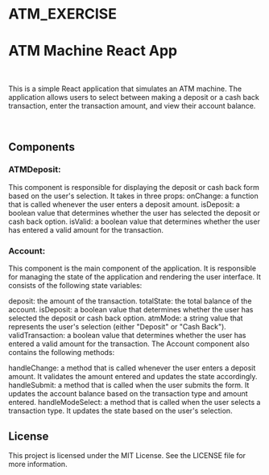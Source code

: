 <!-- @format -->

# ATM_EXERCISE

<h1 class='display-h1'>ATM Machine React App </h1>
</br>
<p> This is a simple React application that simulates an ATM machine. The application allows users to select between making a deposit or a cash back transaction, enter the transaction amount, and view their account balance.</p>
<br/>
<h2>Components</h2>
<h3>ATMDeposit:</h3>
<p>
This component is responsible for displaying the deposit or cash back form based on the user's selection. It takes in three props:
onChange: a function that is called whenever the user enters a deposit amount.
isDeposit: a boolean value that determines whether the user has selected the deposit or cash back option.
isValid: a boolean value that determines whether the user has entered a valid amount for the transaction.
</p>
<h3>Account:</h3>
<p>
This component is the main component of the application. It is responsible for managing the state of the application and rendering the user interface. It consists of the following state variables:

deposit: the amount of the transaction.
totalState: the total balance of the account.
isDeposit: a boolean value that determines whether the user has selected the deposit or cash back option.
atmMode: a string value that represents the user's selection (either "Deposit" or "Cash Back").
validTransaction: a boolean value that determines whether the user has entered a valid amount for the transaction.
The Account component also contains the following methods:

handleChange: a method that is called whenever the user enters a deposit amount. It validates the amount entered and updates the state accordingly.
handleSubmit: a method that is called when the user submits the form. It updates the account balance based on the transaction type and amount entered.
handleModeSelect: a method that is called when the user selects a transaction type. It updates the state based on the user's selection.

</p>

<h2>License</h2>
<p>
  This project is licensed under the MIT License. See the LICENSE file for more information.
  </p>
